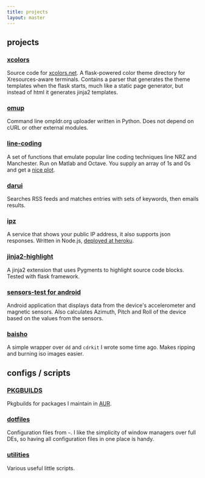 ```yaml
---
title: projects
layout: master
---
```


projects
--------

### [xcolors][xcolors]
Source code for [xcolors.net][xcolors-net]. A flask-powered color theme directory for
Xresources-aware terminals. Contains a parser that generates the theme templates when the flask
starts, much like a static page generator, but instead of html it generates jinja2 templates.

### [omup][omup]
Command line ompldr.org uploader written in Python.
Does not depend on cURL or other external modules.

### [line-coding][lc]
A set of functions that emulate popular line coding techniques line NRZ and Manchester. Run on
Matlab and Octave. You supply an array of 1s and 0s and get a [nice plot][lc-wiki].

### [darui][darui]
Searches RSS feeds and matches entries with sets of keywords, then emails results.

### [ipz][ipz]
A service that shows your public IP address, it also supports json responses.
Written in Node.js, [deployed at heroku][ipz-h].

### [jinja2-highlight][j2h]
A jinja2 extension that uses Pygments to highlight source code blocks. Tested with flask framework.

### [sensors-test for android][sensors]
Android application that displays data from the device's accelerometer and magnetic sensors.
Also calculates Azimuth, Pitch and Roll of the device based on the values from the sensors.

### [baisho][baisho]
A simple wrapper over `dd` and `cdrkit` I wrote some time ago. Makes ripping and burning
iso images easier.

configs / scripts
-----------------

### [PKGBUILDS][pkg]
Pkgbuilds for packages I maintain in [AUR][aur].

### [dotfiles][dot]
Configuration files from `~`. I like the simplicity of window managers over full DEs, so having
all configuration files in one place is handy.

### [utilities][util]
Various useful little scripts.


[xcolors]: https://github.com/tlatsas/xcolors
[xcolors-net]: http://xcolors.net/
[omup]: https://github.com/tlatsas/omup
[lc]: https://github.com/tlatsas/line-coding
[lc-wiki]: https://github.com/tlatsas/line-coding/wiki
[darui]: https://github.com/tlatsas/darui
[ipz]: https://github.com/tlatsas/ipz
[ipz-h]: http://ipz.herokuapp.com/
[j2h]: https://github.com/tlatsas/jinja2-highlight
[sensors]: https://github.com/tlatsas/sensors-test-android
[baisho]: https://github.com/tlatsas/baisho
[pkg]: https://github.com/tlatsas/pkgbuilds
[dot]: https://github.com/tlatsas/dotfiles
[util]: https://github.com/tlatsas/utils-scripts
[aur]: https://aur.archlinux.org/packages.php?SeB=m&K=tasidus
